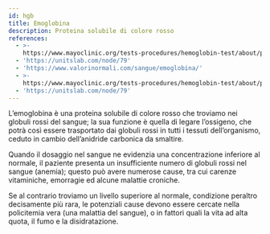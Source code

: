 ```yaml
---
id: hgb
title: Emoglobina
description: Proteina solubile di colore rosso
references:
  - >-
    https://www.mayoclinic.org/tests-procedures/hemoglobin-test/about/pac-20385075
  - 'https://unitslab.com/node/79'
  - 'https://www.valorinormali.com/sangue/emoglobina/'
  - >-
    https://www.mayoclinic.org/tests-procedures/hemoglobin-test/about/pac-20385075
  - 'https://unitslab.com/node/79'
---
```

L’emoglobina è una proteina solubile di colore rosso che troviamo nei globuli rossi del sangue; la sua funzione è quella di legare l’ossigeno, che potrà così essere trasportato dai globuli rossi in tutti i tessuti dell’organismo, ceduto in cambio dell’anidride carbonica da smaltire.

Quando il dosaggio nel sangue ne evidenzia una concentrazione inferiore al normale, il paziente presenta un insufficiente numero di globuli rossi nel sangue (anemia); questo può avere numerose cause, tra cui carenze vitaminiche, emorragie ed alcune malattie croniche.

Se al contrario troviamo un livello superiore al normale, condizione peraltro decisamente più rara, le potenziali cause devono essere cercate nella policitemia vera (una malattia del sangue), o in fattori quali la vita ad alta quota, il fumo e la disidratazione.
